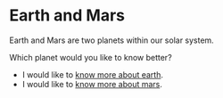 # Earth and Mars

Earth and Mars are two planets within our solar system.

Which planet would you like to know better?

- I would like to [know more about earth](earth.html).
- I would like to [know more about mars](mars.html).